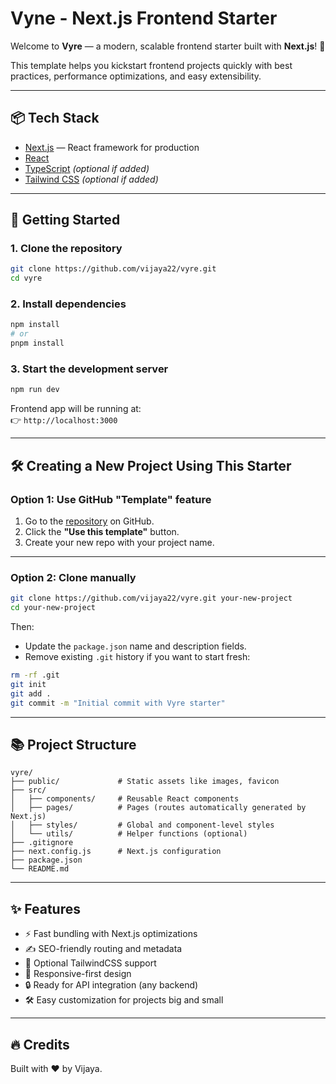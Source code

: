 # Vyne - Next.js Frontend Starter

Welcome to **Vyre** — a modern, scalable frontend starter built with **Next.js**! 🚀

This template helps you kickstart frontend projects quickly with best practices, performance optimizations, and easy extensibility.

---

## 📦 Tech Stack

- [Next.js](https://nextjs.org/) — React framework for production
- [React](https://react.dev/)
- [TypeScript](https://www.typescriptlang.org/) *(optional if added)*
- [Tailwind CSS](https://tailwindcss.com/) *(optional if added)*

---

## 🚀 Getting Started

### 1. Clone the repository

```bash
git clone https://github.com/vijaya22/vyre.git
cd vyre
```

### 2. Install dependencies

```bash
npm install
# or
pnpm install
```

### 3. Start the development server

```bash
npm run dev
```

Frontend app will be running at:  
👉 `http://localhost:3000`

---

## 🛠 Creating a New Project Using This Starter

### Option 1: Use GitHub "Template" feature

1. Go to the [repository](https://github.com/vijaya22/vyre) on GitHub.
2. Click the **"Use this template"** button.
3. Create your new repo with your project name.

---

### Option 2: Clone manually

```bash
git clone https://github.com/vijaya22/vyre.git your-new-project
cd your-new-project
```

Then:

- Update the `package.json` name and description fields.
- Remove existing `.git` history if you want to start fresh:

```bash
rm -rf .git
git init
git add .
git commit -m "Initial commit with Vyre starter"
```

---

## 📚 Project Structure

```plaintext
vyre/
├── public/             # Static assets like images, favicon
├── src/
│   ├── components/     # Reusable React components
│   ├── pages/          # Pages (routes automatically generated by Next.js)
│   ├── styles/         # Global and component-level styles
│   └── utils/          # Helper functions (optional)
├── .gitignore
├── next.config.js      # Next.js configuration
├── package.json
└── README.md
```

---

## ✨ Features

- ⚡ Fast bundling with Next.js optimizations
- ✍️ SEO-friendly routing and metadata
- 🎨 Optional TailwindCSS support
- 📱 Responsive-first design
- 🔒 Ready for API integration (any backend)
- 🛠 Easy customization for projects big and small

---

## 🔥 Credits

Built with ❤️ by Vijaya.
